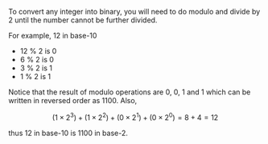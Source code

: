 
To convert any integer into binary,
you will need to do modulo and divide by 2 until the number cannot be further divided.

For example, 12 in base-10

- 12 % 2 is 0
- 6 % 2 is 0
- 3 % 2 is 1
- 1 % 2 is 1

Notice that the result of modulo operations are 0, 0, 1 and 1
which can be written in reversed order as 1100.
Also,

$$ (1\times2^3) + (1\times2^2) + (0\times2^1) + (0\times2^0) = 8 + 4 = 12 $$

thus 12 in base-10 is 1100 in base-2.
